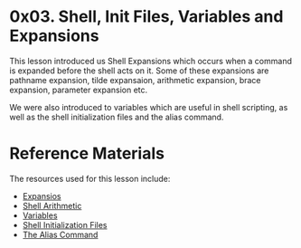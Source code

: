# 0x03. Shell, Init Files, Variables and Expansions
This lesson introduced us Shell Expansions which occurs when a command is expanded before the shell acts on it. Some of these expansions are pathname expansion, tilde expansaion, arithmetic expansion, brace expansion, parameter expansion etc.

We were also introduced to variables which are useful in shell scripting, as well as the shell initialization files and the alias command. 

# Reference Materials
The resources used for this lesson include:
- [Expansios](http://linuxcommand.org/lc3_lts0080.php)
- [Shell Arithmetic](https://www.gnu.org/software/bash/manual/html_node/Shell-Arithmetic.html)
- [Variables](https://tldp.org/LDP/Bash-Beginners-Guide/html/sect_03_02.html)
- [Shell Initialization Files](https://tldp.org/LDP/Bash-Beginners-Guide/html/sect_03_01.html)
- [The Alias Command](https://www.linfo.org/alias.html)


